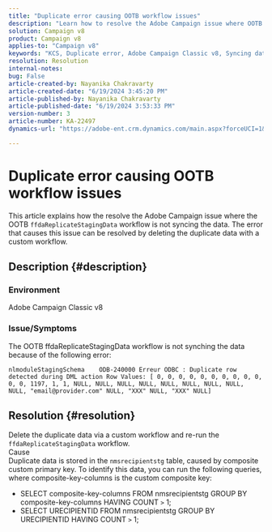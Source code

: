 ```yaml
---
title: "Duplicate error causing OOTB workflow issues"
description: "Learn how to resolve the Adobe Campaign issue where OOTB ffdaReplicateStagingData workflow is not syncing the data."
solution: Campaign v8
product: Campaign v8
applies-to: "Campaign v8"
keywords: "KCS, Duplicate error, Adobe Campaign Classic v8, Syncing data"
resolution: Resolution
internal-notes: 
bug: False
article-created-by: Nayanika Chakravarty
article-created-date: "6/19/2024 3:45:20 PM"
article-published-by: Nayanika Chakravarty
article-published-date: "6/19/2024 3:53:33 PM"
version-number: 3
article-number: KA-22497
dynamics-url: "https://adobe-ent.crm.dynamics.com/main.aspx?forceUCI=1&pagetype=entityrecord&etn=knowledgearticle&id=320d08eb-522e-ef11-840a-000d3a37b1e1"

---
```

# Duplicate error causing OOTB workflow issues


This article explains how the resolve the Adobe Campaign issue where the OOTB `ffdaReplicateStagingData` workflow is not syncing the data. The error that causes this issue can be resolved by deleting the duplicate data with a custom workflow.

## Description {#description}


### Environment

Adobe Campaign Classic v8

### Issue/Symptoms

The OOTB ffdaReplicateStagingData workflow is not synching the data because of the following error:


```
nlmoduleStagingSchema    ODB-240000 Erreur ODBC : Duplicate row detected during DML action Row Values: [ 0, 0, 0, 0, 0, 0, 0, 0, 0, 0, 0, 0, 1197, 1, 1, NULL, NULL, NULL, NULL, NULL, NULL, NULL, NULL, NULL, "email@provider.com" NULL, "XXX" NULL, "XXX" NULL]
```



## Resolution {#resolution}


Delete the duplicate data via a custom workflow and re-run the `ffdaReplicateStagingData` workflow.
<br>Cause <br>
Duplicate data is stored in the `nmsrecipientstg` table, caused by composite custom primary key. To identify this data, you can run the following queries, where composite-key-columns is the custom composite key:

- SELECT composite-key-columns FROM nmsrecipientstg GROUP BY composite-key-columns HAVING COUNT `>`  1;
- SELECT URECIPIENTID FROM nmsrecipientstg GROUP BY URECIPIENTID HAVING COUNT `>`  1;



